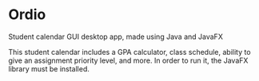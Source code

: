 # Ordio
Student calendar GUI desktop app, made using Java and JavaFX


This student calendar includes a GPA calculator, class schedule, ability to give an assignment priority level, and more.
In order to run it, the JavaFX library must be installed.
